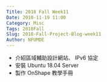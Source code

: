 ```yaml
---
Title: 2018 Fall Week11
Date: 2018-11-19 11:00
Category: Misc
Tags: 2018Fall
Slug: 2018-Fall-Project-Blog-week11
Author: NFUMDE
---
```




<!-- PELICAN_END_SUMMARY -->
* 介紹區域輔助設計網站、 IPv6 協定
*  安裝 Ubuntu 18.04 Server
* 製作 OnShape 教學手冊